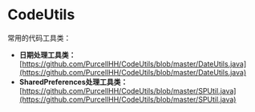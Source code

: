 # CodeUtils
常用的代码工具类：
* **日期处理工具类：** [https://github.com/PurcellHH/CodeUtils/blob/master/DateUtils.java](https://github.com/PurcellHH/CodeUtils/blob/master/DateUtils.java)
* **SharedPreferences处理工具类：** [https://github.com/PurcellHH/CodeUtils/blob/master/SPUtil.java](https://github.com/PurcellHH/CodeUtils/blob/master/SPUtil.java)
